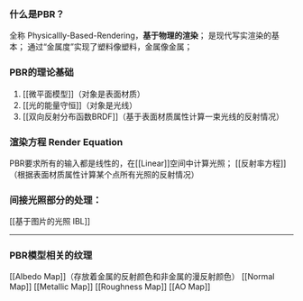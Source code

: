 ### 什么是PBR？
全称 Physicallly-Based-Rendering，**基于物理的渲染**；
是现代写实渲染的基本；
通过“金属度”实现了塑料像塑料，金属像金属；
### PBR的理论基础
1. [[微平面模型]]（对象是表面材质）
2. [[光的能量守恒]]（对象是光线）
3. [[双向反射分布函数BRDF]]（基于表面材质属性计算一束光线的反射情况）
### 渲染方程 Render Equation
PBR要求所有的输入都是线性的，在[[Linear]]空间中计算光照；
[[反射率方程]]（根据表面材质属性计算某个点所有光照的反射情况）
### 间接光照部分的处理：
[[基于图片的光照 IBL]]
***
### PBR模型相关的纹理
[[Albedo Map]]（存放着金属的反射颜色和非金属的漫反射颜色）
[[Normal Map]]
[[Metallic Map]]
[[Roughness Map]]
[[AO Map]]


